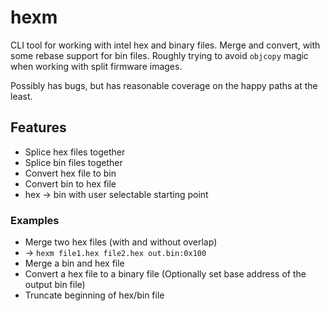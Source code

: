 # hexm
CLI tool for working with intel hex and binary files.
Merge and convert, with some rebase support for bin files.
Roughly trying to avoid `objcopy` magic when working with split firmware images.

Possibly has bugs, but has reasonable coverage on the happy paths at the least.


## Features

* Splice hex files together
* Splice bin files together
* Convert hex file to bin
* Convert bin to hex file
* hex -> bin with user selectable starting point


### Examples

* Merge two hex files (with and without overlap)
* -> `hexm file1.hex file2.hex out.bin:0x100`
* Merge a bin and hex file
* Convert a hex file to a binary file (Optionally set base address of the output bin file)
* Truncate beginning of hex/bin file